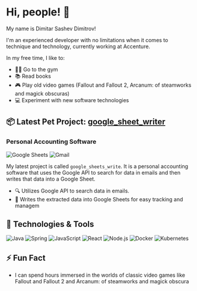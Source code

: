 # Hi, people! 👋

My name is Dimitar Sashev Dimitrov!

I'm an experienced developer with no limitations when it comes to technique and technology, currently working at Accenture.

In my free time, I like to:
- 🏋️‍♂️ Go to the gym
- 📚 Read books
- 🎮 Play old video games (Fallout and Fallout 2, Arcanum: of steamworks and magick obscuras)
- 💻 Experiment with new software technologies

## 📦 Latest Pet Project: [google_sheet_writer](https://github.com/digbot/google_sheet_writer)
### Personal Accounting Software
![Google Sheets](https://img.shields.io/badge/Google_Sheets-34A853?style=for-the-badge&logo=google-sheets&logoColor=white)
![Gmail](https://img.shields.io/badge/Gmail-EA4335?style=for-the-badge&logo=gmail&logoColor=white)

My latest project is called `google_sheets_write`. It is a personal accounting software that uses the Google API to search for data in emails and then writes that data into a Google Sheet.

- 🔍 Utilizes Google API to search data in emails.
- 📝 Writes the extracted data into Google Sheets for easy tracking and managem

## 🔧 Technologies & Tools
![Java](https://img.shields.io/badge/Java-ED8B00?style=for-the-badge&logo=java&logoColor=white)
![Spring](https://img.shields.io/badge/Spring-6DB33F?style=for-the-badge&logo=spring&logoColor=white)
![JavaScript](https://img.shields.io/badge/JavaScript-F7DF1E?style=for-the-badge&logo=javascript&logoColor=black)
![React](https://img.shields.io/badge/React-20232A?style=for-the-badge&logo=react&logoColor=61DAFB)
![Node.js](https://img.shields.io/badge/Node.js-339933?style=for-the-badge&logo=nodedotjs&logoColor=white)
![Docker](https://img.shields.io/badge/Docker-2496ED?style=for-the-badge&logo=docker&logoColor=white)
![Kubernetes](https://img.shields.io/badge/Kubernetes-326CE5?style=for-the-badge&logo=kubernetes&logoColor=white)

## ⚡ Fun Fact
- I can spend hours immersed in the worlds of classic video games like Fallout and Fallout 2 and Arcanum: of steamworks and magick obscura
